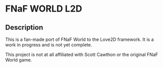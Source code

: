 # FNaF WORLD L2D

## Description
This is a fan-made port of FNaF World to the Love2D framework. It is a work in progress and is not yet complete.

This project is not at all affiliated with Scott Cawthon or the original FNaF World game.